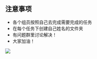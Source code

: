 ## 注意事项

- 各个组员按照自己去完成需要完成的任务
- 在每个任务下创建自己姓名的文件夹
- 有问题群里讨论解决！
- 大家加油！

![](http://7xrn7f.com1.z0.glb.clouddn.com/16-3-14/64880469.jpg)
